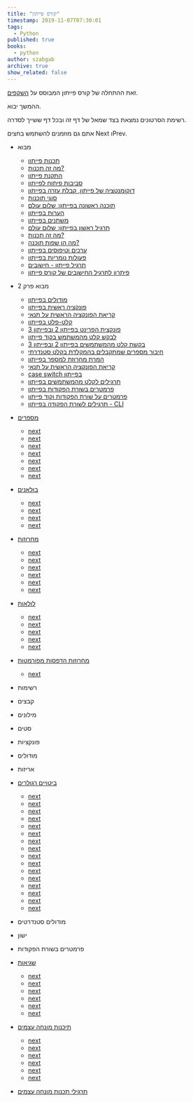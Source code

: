 ```yaml
---
title: "קורס פייתון"
timestamp: 2019-11-07T07:30:01
tags:
  - Python
published: true
books:
  - python
author: szabgab
archive: true
show_related: false
---
```



זאת ההתחלה של קורס פייתון המבוסס על [השקפים](https://code-maven.com/slides/python/).

ההמשך יבוא.

רשימת הסרטונים נמצאת בצד שמאל של דף זה ובכל דף ששייך לסדרה.

אתם גם מוזמנים להשתמש בחצים Next וPrev.


* מבוא
    * [תכנות פייתון](/python-programming)
    * [מה זה תכנות?](/python-what-is)
    * [התקנת פייתון](/python-installing)
    * [סביבות פיתוח לפייתון](/python-editors-and-ide)
    * [דוקומנטציה של פייתון, קבלת עזרה בפייתון](/python-documentation)
    * [סוגי תוכנות](/python-program-types)
    * [תוכנה ראשונה בפייתון: שלום עולם](/python-hello-world)
    * [הערות בפייתון](/python-comments)
    * [משתנים בפייתון](/python-variables)
    * [תרגיל ראשון בפייתון: שלום עולם](/python-exercise-hello-world)
    * [מה זה תכנות?](/python-what-is-programming)
    * [מה הן שפות תוכנה?](/python-what-are-programming-languages)
    * [ערכים וטיפוסים בפייתון](/python-value-types)
    * [פעולות נומריות בפייתון](/python-numerical-operations)
    * [תרגיל פייתון - חישובים](/python-exercise-calculations)
    * [פיתרון לתרגיל החישובים של קורס פייתון](/python-solution-calculations)
* מבוא פרק 2
    * [מודולים בפייתון](/python-modules)
    * [פונקציה ראשית בפייתון](/python-main-function)
    * [קריאת הפונקציה הראשית על תנאי](/python-conditional-main)
    * [קלט-פלט בפייתון](/python-input-output)
    * [פונקצית הפרינט בפייתון 2 ובפייתון 3](/python-print-2-3)
    * [לבקש קלט מהמשתמש בקוד פייתון](/python-prompting-for-user-input)
    * [בקשת קלט מהמשתמשים בפייתון 2 ובפייתון 3](/python-prompting-in-python-2-and-3)
    * [חיבור מספרים שמתקבלים בהמקלדת בקלט סטנדרתי](/python-add-numbers-from-the-stdin)
    * [המרת מחרוזת למספר בפייתון](/python-converting-string-to-number)
    * [קריאת הפונקציה הראשית על תנאי](/python-conditional-statements)
    * [case switch בפייתון](/python-case-and-switch)
    * [תרגילים לקלט מהמשתמשים בפייתון](/python-exercises-stdin)
    * [פרמטרים בשורת הפקודות בפייתון](/python-command-line-arguments)
    * [פרמטרים על שורת הפקודות וקוד פייתון](/python-command-line-len-exit)
    * [תרגילים לשורת הפקודה בפייתון - CLI](/python-exercises-cli)
* [מספרים](/python-numbers)
    * [next](/python-numbers)
    * [next](/python-random-numbers)
    * [next](/python-random-values)
    * [next](/python-built-in-method)
    * [next](/python-typerror-module-object)
    * [next](/python-attributeerror-module-has-no-attribute)
    * [next](/python-exercises-numbers)
* [בולאנים](/python-boolean-operators)
    * [next](/python-boolean-operators)
    * [next](/python-boolean-true-false)
    * [next](/python-compare-values)
    * [next](/python-exercise-boolean)
* [מחרוזות](/python-strings)
    * [next](/python-strings)
    * [next](/python-string-operations)
    * [next](/python-string-functions-and-methods)
    * [next](/python-in-string)
    * [next](/python-encodings)
    * [next](/python-raw-strings)
* [לולאות](/python-loops)
    * [next](/python-loops)
    * [next](/python-for-loop-break-continue)
    * [next](/python-while-loop)
    * [next](/python-while-loop-part-2)
    * [next](/python-loops-exercises)
* [ מחרוזות הדפסות מפורמטות](/python-formatted-strings)
    * [next](/python-formatted-strings)
* רשימות
* קבצים
* מילונים
* סטים
* פונקציות
* מודולים
* אריזות
* [ביטויים רגולרים](/python-what-are-regexes)
   * [next](/python-what-are-regexes)
   * [next](/python-regex-in-grep-and-notepadpp)
   * [next](/python-regex-first-match)
   * [next](/python-regex-capture)
   * [next](/python-regex-findall)
   * [next](/python-regexes-any-character-class)
   * [next](/python-regexes-match-a-dot)
   * [next](/python-regexes-quantifiers)
   * [next](/python-regexes-greedy-minimal)
   * [next](/python-regexes-anchors)
   * [next](/python-regexes-isbn-numbers)
   * [next](/python-regexes-match-section)
   * [next](/python-regexes-alternatives)
   * [next](/python-regexes-internal-variables)
   * [next](/python-regexes-dna)
   * [next](/python-regexes-substitution)
* מודולים סטנדרטים
* ישון
* פרמטרים בשורת הפקודות
* [שגיאות](/python-exception-handling-hierarchy-of-calls)
   * [next](/python-exception-handling-hierarchy-of-calls)
   * [next](/python-catching-simple-exception)
   * [next](/python-catching-exception-when-processing-files)
   * [next](/python-catch-all-exceptions)
   * [next](/python-raise-exception)
   * [next](/python-exceptions-exercises)

* [תיכנות מונחה עצמים](/python-oop-what-is-oop)
   * [next](/python-oop-what-is-oop)
   * [next](/python-oop-in-python)
   * [next](/python-oop-create-a-class)
   * [next](/python-oop-attributes-and-methods)
   * [next](/python-oop-inheritance)
   * [next](/python-oop-modes-of-method-inheritance)

* [תרגילי תכנות מונחה עצמים](https://code-maven.com/slides/python/exercise-oop-move)

<!--
## רשימות

    <li><a href=""></a></li>

<ol>
    <li>יצירת רשימה</li>
    <li>שליפת ערך מרשימה</li>
    <li>עדכון ערך ברשימה</li>
    <li>גישה לחתך של רשימה</li>
    <li>השמה והעתקה של רשימות</li>
    <li>האם ערך נמצה ברשימה?</li>
    <li>הוספת ערך באמצע הרשימה</li>
    <li>הוספת ערך בסוף הרשימה</li>
    <li>שליפת ערך מרשימה</li>
    <li>מעבר על כל הערכים של רשימה</li>
    <li>מעבר על האינדקסים של הרשימה</li>
    <li>תור</li>
    <li>מחסנית</li>
    <li>מיון רשימות</li>
    <li>מיון רשימה לפי ערך אחר</li>
    <li>טווחים (range)</li>
</ol>

## קבצים

<ol>
    <li>פתיחת קובץ לקריאה</li>
    <li>שם קובץ בשורת הפקודות</li>
    <li>קובץ שלא קיים</li>
    <li>טיפול בשגיאות בעת פתיחת קובץ וקריאה ממנו</li>
    <li>מעבר על מספר קבצים</li>
    <li>יצירת קובץ וכתיבה לקובץ</li>
    <li>הוספת שורות לקובץ קיים</li>
    <li>קבצים בינאריים</li>
    <li>בדיקה האם קובץ קיים</li>
</ol>

## מילון

<ol>
    <li>מה זה מילון בפייתון, לאיזו מטרה משתמשים במילון?</li>
    <li>יצירת מילון</li>
    <li>גישה לערכים במילון</li>
    <li>מעבר על כל המפתחות במילון</li>
    <li>בדיקת קיום של מפתח</li>
    <li>מחיקת מפתח ממילון</li>
    <li>רשימה של מילונים</li>
</ol>

## סטים

<ol>
    <li>פעולות על סטים</li>
</ol>

## פונקציות

<ol>
    <li>למה להשתמש בפונקציות</li>
    <li>הגדרת פונקציה פשוטה</li>
    <li>פרמטרים לפי מיקום</li>
    <li>פרמטרים לפי שם</li>
    <li>ברירת מחדל לערכים</li>
    <li>מספר לא מוגדר של פרמטרים</li>
    <li>זוגות של מפתח-ערך נוספים ברשימת הפרמטרים</li>
    <li>הגדרה כפולה של אותו שם לפונקציות ובכלל</li>
    <li>פונקציות רקורסיביות</li>
    <li>פונקצית פיבונצי</li>
    <li>דוקומנטציה של פונקציות</li>
</ol>

## מודולים

<ol>
    <li>מעבר משימוש בפונקציה בקובץ שבו היא מוגדרת לפונקציה שמוגדרת בקובץ אחר</li>
    <li>איך פייתון מוצא את הקובץ המתאים?</li>
    <li>דרכים שונות לשנות את רשימת המקומות בהם פייתון מחפש מודולים</li>
    <li>מסלול רלטיבי</li>
    <li>מסלול אבסולותי</li>
    <li>קומפילציה של מודולים</li>
    <li>יבוא מודולים בזמן ריצה</li>
    <li>יבוא מודולים לפי תנאים מסוימים</li>
    <li>מודול או סקריפת להרצה?</li>
    <li>האני של פייתון</li>
    <li>דוקטסט</li>
</ol>


## ביטויים רגולרים

<ol>
    <li>רגקסים</li>
    <li>התאמה של מספרים</li>
    <li>תפיסת מחרוזות</li>
    <li>מציאת כל המופעים</li>
    <li>תו כלשהו</li>
    <li>קבוצות של תווים</li>
    <li>קבוצות ידועות של תווים</li>
    <li>שלילה של קבוצת תווים</li>
    <li>תו אופציונלי - המכמת הראשון</li>
    <li>מכמתים</li>
    <li>התאמת מספרי ISBN</li>
    <li>התאמה לחלק של מחרוזת עם סימני תחילה וסוף</li>
<ol>

-->
